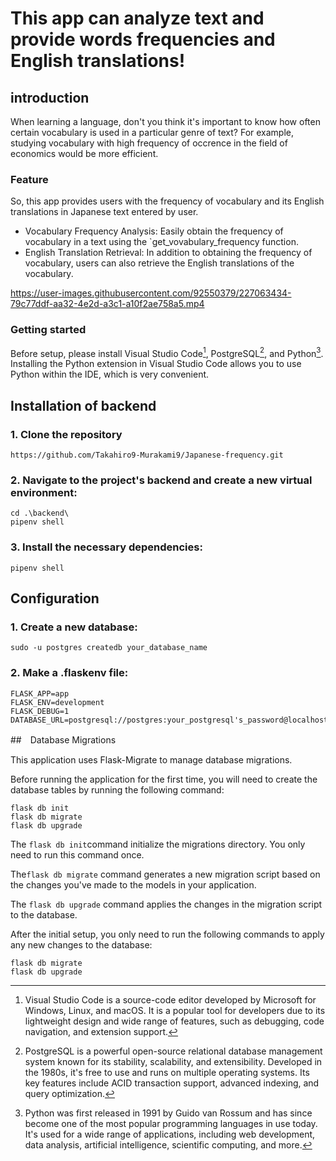 # This app can analyze text and provide words frequencies and English translations!

## introduction

When learning a language, don't you think it's important to know how often certain vocabulary is used in a particular genre of text? For example, studying vocabulary with high frequency of occrence in the field of economics would be more efficient. 

### Feature

So, this app provides users with the frequency of vocabulary and its English translations in Japanese text entered by user.

- Vocabulary Frequency Analysis: Easily obtain the frequency of vocabulary in a text using the `get_vovabulary_frequency function.
- English Translation Retrieval: In addition to obtaining the frequency of vocabulary, users can also retrieve the English translations of the vocabulary.


https://user-images.githubusercontent.com/92550379/227063434-79c77ddf-aa32-4e2d-a3c1-a10f2ae758a5.mp4



### Getting started

Before setup, please install Visual Studio Code[^1], PostgreSQL[^2], and Python[^3]. Installing the Python extension in Visual Studio Code allows you to use Python within the IDE, which is very convenient.

[^1]:Visual Studio Code is a source-code editor developed by Microsoft for Windows, Linux, and macOS. It is a popular tool for developers due to its lightweight design and wide range of features, such as debugging, code navigation, and extension support.

[^2]:PostgreSQL is a powerful open-source relational database management system known for its stability, scalability, and extensibility. Developed in the 1980s, it's free to use and runs on multiple operating systems. Its key features include ACID transaction support, advanced indexing, and query optimization.

[^3]:Python was first released in 1991 by Guido van Rossum and has since become one of the most popular programming languages in use today. It's used for a wide range of applications, including web development, data analysis, artificial intelligence, scientific computing, and more.

## Installation of backend

### 1. Clone the repository

```
https://github.com/Takahiro9-Murakami9/Japanese-frequency.git
```

### 2. Navigate to the project's backend and create a new virtual environment:

```
cd .\backend\
pipenv shell
```

### 3. Install the necessary dependencies:

```
pipenv shell
```

## Configuration

### 1. Create a new database:

```
sudo -u postgres createdb your_database_name
```

### 2. Make a .flaskenv file:

```
FLASK_APP=app
FLASK_ENV=development
FLASK_DEBUG=1
DATABASE_URL=postgresql://postgres:your_postgresql's_password@localhost/your_database_name
```

##　Database Migrations

This application uses Flask-Migrate to manage database migrations.

Before running the application for the first time, you will need to create the database tables by running the following command:

```
flask db init
flask db migrate
flask db upgrade
```

The `flask db init`command initialize the migrations directory. You only need to run this command once.

The`flask db migrate` command generates a new migration script based on the changes you've made to the models in your application.

The `flask db upgrade` command applies the changes in the migration script to the database.

After the initial setup, you only need to run the following commands to apply any new changes to the database:

```
flask db migrate
flask db upgrade
```






